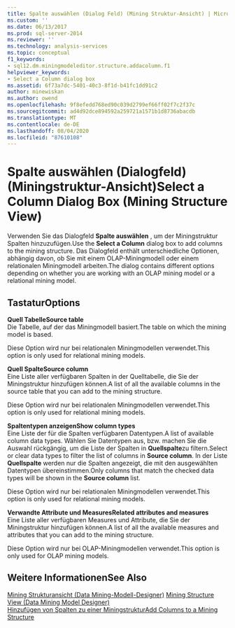 ```yaml
---
title: Spalte auswählen (Dialog Feld) (Mining Struktur-Ansicht) | Microsoft-Dokumentation
ms.custom: ''
ms.date: 06/13/2017
ms.prod: sql-server-2014
ms.reviewer: ''
ms.technology: analysis-services
ms.topic: conceptual
f1_keywords:
- sql12.dm.miningmodeleditor.structure.addacolumn.f1
helpviewer_keywords:
- Select a Column dialog box
ms.assetid: 6f73a7dc-5401-40c3-8f1d-b41fc1dd91c2
author: minewiskan
ms.author: owend
ms.openlocfilehash: 9f8efedd768ed90c039d2799ef66ff02f7c2f37c
ms.sourcegitcommit: ad4d92dce894592a259721a1571b1d8736abacdb
ms.translationtype: MT
ms.contentlocale: de-DE
ms.lasthandoff: 08/04/2020
ms.locfileid: "87610108"
---
```

# <a name="select-a-column-dialog-box-mining-structure-view"></a><span data-ttu-id="7327c-102">Spalte auswählen (Dialogfeld) (Miningstruktur-Ansicht)</span><span class="sxs-lookup"><span data-stu-id="7327c-102">Select a Column Dialog Box (Mining Structure View)</span></span>
  <span data-ttu-id="7327c-103">Verwenden Sie das Dialogfeld **Spalte auswählen** , um der Miningstruktur Spalten hinzuzufügen.</span><span class="sxs-lookup"><span data-stu-id="7327c-103">Use the **Select a Column** dialog box to add columns to the mining structure.</span></span> <span data-ttu-id="7327c-104">Das Dialogfeld enthält unterschiedliche Optionen, abhängig davon, ob Sie mit einem OLAP-Miningmodell oder einem relationalen Miningmodell arbeiten.</span><span class="sxs-lookup"><span data-stu-id="7327c-104">The dialog contains different options depending on whether you are working with an OLAP mining model or a relational mining model.</span></span>  
  
## <a name="options"></a><span data-ttu-id="7327c-105">Tastatur</span><span class="sxs-lookup"><span data-stu-id="7327c-105">Options</span></span>  
 <span data-ttu-id="7327c-106">**Quell Tabelle**</span><span class="sxs-lookup"><span data-stu-id="7327c-106">**Source table**</span></span>  
 <span data-ttu-id="7327c-107">Die Tabelle, auf der das Miningmodell basiert.</span><span class="sxs-lookup"><span data-stu-id="7327c-107">The table on which the mining model is based.</span></span>  
  
 <span data-ttu-id="7327c-108">Diese Option wird nur bei relationalen Miningmodellen verwendet.</span><span class="sxs-lookup"><span data-stu-id="7327c-108">This option is only used for relational mining models.</span></span>  
  
 <span data-ttu-id="7327c-109">**Quell Spalte**</span><span class="sxs-lookup"><span data-stu-id="7327c-109">**Source column**</span></span>  
 <span data-ttu-id="7327c-110">Eine Liste aller verfügbaren Spalten in der Quelltabelle, die Sie der Miningstruktur hinzufügen können.</span><span class="sxs-lookup"><span data-stu-id="7327c-110">A list of all the available columns in the source table that you can add to the mining structure.</span></span>  
  
 <span data-ttu-id="7327c-111">Diese Option wird nur bei relationalen Miningmodellen verwendet.</span><span class="sxs-lookup"><span data-stu-id="7327c-111">This option is only used for relational mining models.</span></span>  
  
 <span data-ttu-id="7327c-112">**Spaltentypen anzeigen**</span><span class="sxs-lookup"><span data-stu-id="7327c-112">**Show column types**</span></span>  
 <span data-ttu-id="7327c-113">Eine Liste der für die Spalten verfügbaren Datentypen.</span><span class="sxs-lookup"><span data-stu-id="7327c-113">A list of available column data types.</span></span> <span data-ttu-id="7327c-114">Wählen Sie Datentypen aus, bzw. machen Sie die Auswahl rückgängig, um die Liste der Spalten in **Quellspalte**zu filtern.</span><span class="sxs-lookup"><span data-stu-id="7327c-114">Select or clear data types to filter the list of columns in **Source column**.</span></span> <span data-ttu-id="7327c-115">In der Liste **Quellspalte** werden nur die Spalten angezeigt, die mit den ausgewählten Datentypen übereinstimmen.</span><span class="sxs-lookup"><span data-stu-id="7327c-115">Only columns that match the checked data types will be shown in the **Source column** list.</span></span>  
  
 <span data-ttu-id="7327c-116">Diese Option wird nur bei relationalen Miningmodellen verwendet.</span><span class="sxs-lookup"><span data-stu-id="7327c-116">This option is only used for relational mining models.</span></span>  
  
 <span data-ttu-id="7327c-117">**Verwandte Attribute und Measures**</span><span class="sxs-lookup"><span data-stu-id="7327c-117">**Related attributes and measures**</span></span>  
 <span data-ttu-id="7327c-118">Eine Liste aller verfügbaren Measures und Attribute, die Sie der Miningstruktur hinzufügen können.</span><span class="sxs-lookup"><span data-stu-id="7327c-118">A list of all the available measures and attributes that you can add to the mining structure.</span></span>  
  
 <span data-ttu-id="7327c-119">Diese Option wird nur bei OLAP-Miningmodellen verwendet.</span><span class="sxs-lookup"><span data-stu-id="7327c-119">This option is only used for OLAP mining models.</span></span>  
  
## <a name="see-also"></a><span data-ttu-id="7327c-120">Weitere Informationen</span><span class="sxs-lookup"><span data-stu-id="7327c-120">See Also</span></span>  
 <span data-ttu-id="7327c-121">[Mining Strukturansicht &#40;Data Mining-Modell-Designer&#41;](mining-structure-view-data-mining-model-designer.md) </span><span class="sxs-lookup"><span data-stu-id="7327c-121">[Mining Structure View &#40;Data Mining Model Designer&#41;](mining-structure-view-data-mining-model-designer.md) </span></span>  
 [<span data-ttu-id="7327c-122">Hinzufügen von Spalten zu einer Miningstruktur</span><span class="sxs-lookup"><span data-stu-id="7327c-122">Add Columns to a Mining Structure</span></span>](data-mining/add-columns-to-a-mining-structure.md)  
  
  

